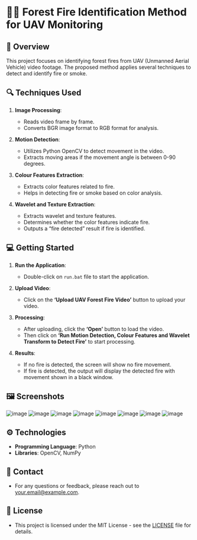 # 🌲🔥 Forest Fire Identification Method for UAV Monitoring

## 📜 Overview
This project focuses on identifying forest fires from UAV (Unmanned Aerial Vehicle) video footage. The proposed method applies several techniques to detect and identify fire or smoke. 

## 🔍 Techniques Used
1. **Image Processing**: 
   - Reads video frame by frame.
   - Converts BGR image format to RGB format for analysis.
   
2. **Motion Detection**:
   - Utilizes Python OpenCV to detect movement in the video.
   - Extracts moving areas if the movement angle is between 0-90 degrees.

3. **Colour Features Extraction**:
   - Extracts color features related to fire.
   - Helps in detecting fire or smoke based on color analysis.

4. **Wavelet and Texture Extraction**:
   - Extracts wavelet and texture features.
   - Determines whether the color features indicate fire.
   - Outputs a “fire detected” result if fire is identified.

## 💻 Getting Started

1. **Run the Application**:
   - Double-click on `run.bat` file to start the application.

2. **Upload Video**:
   - Click on the **‘Upload UAV Forest Fire Video’** button to upload your video.

3. **Processing**:
   - After uploading, click the **‘Open’** button to load the video.
   - Then click on **‘Run Motion Detection, Colour Features and Wavelet Transform to Detect Fire’** to start processing.

4. **Results**:
   - If no fire is detected, the screen will show no fire movement.
   - If fire is detected, the output will display the detected fire with movement shown in a black window.

## 🖼️ Screenshots

![image](https://github.com/user-attachments/assets/4b7716b8-338d-4e87-b72a-73171de05385)
![image](https://github.com/user-attachments/assets/794a89fe-0ad2-46b5-acfa-aedaa614c734)
![image](https://github.com/user-attachments/assets/3afce7a2-fe27-48eb-a28d-77759997a2c5)
![image](https://github.com/user-attachments/assets/5b0cefbb-b885-40c8-b2f2-bbaf70a2c059)
![image](https://github.com/user-attachments/assets/2a0f8619-4b8c-4567-817d-9f9ef2046337)
![image](https://github.com/user-attachments/assets/f407e75c-b623-427c-b3d6-a13d8c8cb90b)
![image](https://github.com/user-attachments/assets/1b589875-2929-4806-a0c7-09e281bad645)
![image](https://github.com/user-attachments/assets/6eb8ab77-ad18-4b89-a18d-328a0c4c9f57)

## ⚙️ Technologies
- **Programming Language**: Python
- **Libraries**: OpenCV, NumPy

## 📩 Contact
- For any questions or feedback, please reach out to [your.email@example.com](mailto:ry141418@gmail.com).

## 📄 License
- This project is licensed under the MIT License - see the [LICENSE](LICENSE) file for details.
